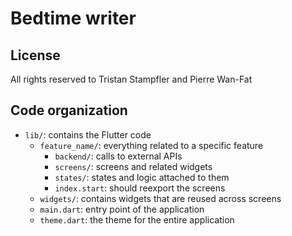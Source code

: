 # Bedtime writer

## License

All rights reserved to Tristan Stampfler and Pierre Wan-Fat

## Code organization

* `lib/`: contains the Flutter code
  * `feature_name/`: everything related to a specific feature
    * `backend/`: calls to external APIs
    * `screens/`: screens and related widgets
    * `states/`: states and logic attached to them
    * `index.start`: should reexport the screens
  * `widgets/`: contains widgets that are reused across screens
  * `main.dart`: entry point of the application
  * `theme.dart`: the theme for the entire application

